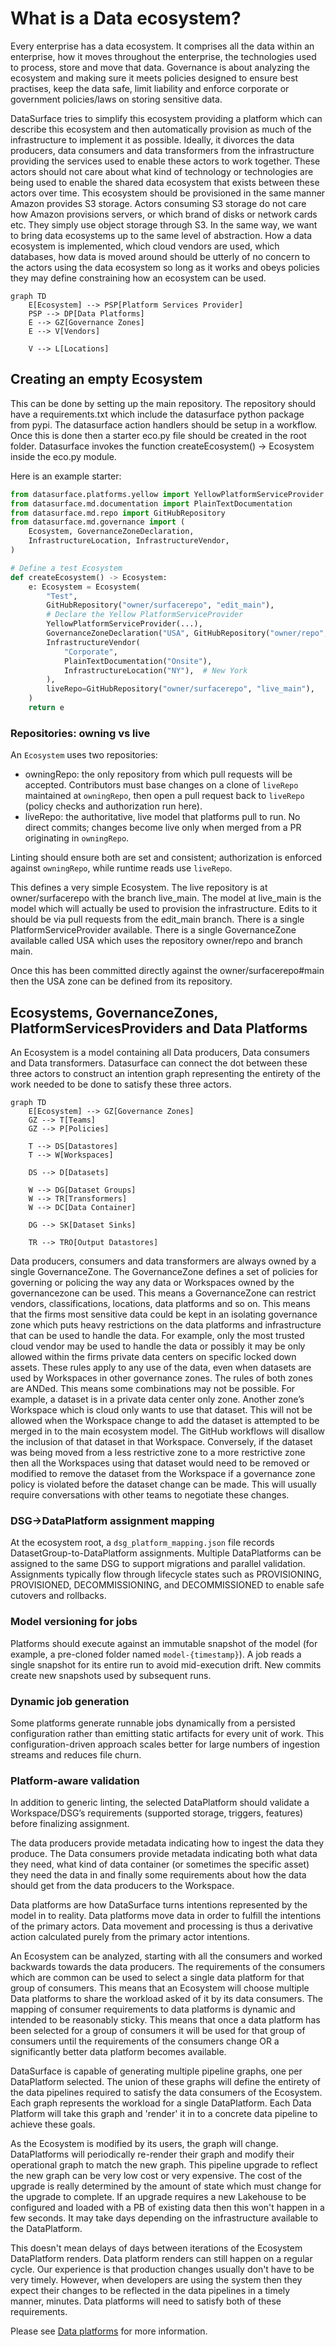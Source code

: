 # What is a Data ecosystem?

Every enterprise has a data ecosystem. It comprises all the data within an enterprise, how it moves throughout the enterprise, the technologies used to process, store and move that data. Governance is about analyzing the ecosystem and making sure it meets policies designed to ensure best practises, keep the data safe, limit liability and enforce corporate or government policies/laws on storing sensitive data.

DataSurface tries to simplify this ecosystem providing a platform which can describe this ecosystem and then automatically provision as much of the infrastructure to implement it as possible. Ideally, it divorces the data producers, data consumers and data transformers from the infrastructure providing the services used to enable these actors to work together. These actors should not care about what kind of technology or technologies are being used to enable the shared data ecosystem that exists between these actors over time. This ecosystem should be provisioned in the same manner Amazon provides S3 storage. Actors consuming S3 storage do not care how Amazon provisions servers, or which brand of disks or network cards etc. They simply use object storage through S3. In the same way, we want to bring data ecosystems up to the same level of abstraction. How a data ecosystem is implemented, which cloud vendors are used, which databases, how data is moved around should be utterly of no concern to the actors using the data ecosystem so long as it works and obeys policies they may define constraining how an ecosystem can be used.

```mermaid
graph TD
    E[Ecosystem] --> PSP[Platform Services Provider]
    PSP --> DP[Data Platforms]
    E --> GZ[Governance Zones]
    E --> V[Vendors]

    V --> L[Locations]
```

## Creating an empty Ecosystem

This can be done by setting up the main repository. The repository should have a requirements.txt which include the datasurface python package from pypi. The datasurface action handlers should be setup in a workflow. Once this is done then a starter eco.py file should be created in the root folder. Datasurface invokes the function createEcosystem() -> Ecosystem inside the eco.py module.

Here is an example starter:

```python
from datasurface.platforms.yellow import YellowPlatformServiceProvider
from datasurface.md.documentation import PlainTextDocumentation
from datasurface.md.repo import GitHubRepository
from datasurface.md.governance import (
    Ecosystem, GovernanceZoneDeclaration,
    InfrastructureLocation, InfrastructureVendor,
)

# Define a test Ecosystem
def createEcosystem() -> Ecosystem:
    e: Ecosystem = Ecosystem(
        "Test",
        GitHubRepository("owner/surfacerepo", "edit_main"),
        # Declare the Yellow PlatformServiceProvider
        YellowPlatformServiceProvider(...),
        GovernanceZoneDeclaration("USA", GitHubRepository("owner/repo", "main")),
        InfrastructureVendor(
            "Corporate",
            PlainTextDocumentation("Onsite"),
            InfrastructureLocation("NY"),  # New York
        ),
        liveRepo=GitHubRepository("owner/surfacerepo", "live_main"),
    )
    return e
```

### Repositories: owning vs live

An `Ecosystem` uses two repositories:

- owningRepo: the only repository from which pull requests will be accepted. Contributors must base changes on a clone of `liveRepo` maintained at `owningRepo`, then open a pull request back to `liveRepo` (policy checks and authorization run here).
- liveRepo: the authoritative, live model that platforms pull to run. No direct commits; changes become live only when merged from a PR originating in `owningRepo`.

Linting should ensure both are set and consistent; authorization is enforced against `owningRepo`, while runtime reads use `liveRepo`.

This defines a very simple Ecosystem. The live repository is at owner/surfacerepo with the branch live_main. The model at live_main is the model which will actually be used to provision the infrastructure. Edits to it should be via pull requests from the edit_main branch. There is a single PlatformServiceProvider available. There is a single GovernanceZone available called USA which uses the repository owner/repo and branch main.

Once this has been committed directly against the owner/surfacerepo#main then the USA zone can be defined from its repository.

## Ecosystems, GovernanceZones, PlatformServicesProviders and Data Platforms

An Ecosystem is a model containing all Data producers, Data consumers and Data transformers. Datasurface can connect the dot between these three actors to construct an intention graph representing the entirety of the work needed to be done to satisfy these three actors.

```mermaid
graph TD
    E[Ecosystem] --> GZ[Governance Zones] 
    GZ --> T[Teams]
    GZ --> P[Policies]

    T --> DS[Datastores]
    T --> W[Workspaces]

    DS --> D[Datasets]

    W --> DG[Dataset Groups]
    W --> TR[Transformers]
    W --> DC[Data Container]

    DG --> SK[Dataset Sinks]

    TR --> TRO[Output Datastores]
```

Data producers, consumers and data transformers are always owned by a single GovernanceZone. The GovernanceZone defines a set of policies for governing or policing the way any data or Workspaces owned by the governancezone can be used. This means a GovernanceZone can restrict vendors, classifications, locations, data platforms and so on. This means that the firms most sensitive data could be kept in an isolating governance zone which puts heavy restrictions on the data platforms and infrastructure that can be used to handle the data. For example, only the most trusted cloud vendor may be used to handle the data or possibly it may be only allowed within the firms private data centers on specific locked down assets. These rules apply to any use of the data, even when datasets are used by Workspaces in other governance zones. The rules of both zones are ANDed. This means some combinations may not be possible. For example, a dataset is in a private data center only zone. Another zone’s Workspace which is cloud only wants to use that dataset. This will not be allowed when the Workspace change to add the dataset is attempted to be merged in to the main ecosystem model. The GitHub workflows will disallow the inclusion of that dataset in that Workspace. Conversely, if the dataset was being moved from a less restrictive zone to a more restrictive zone then all the Workspaces using that dataset would need to be removed or modified to remove the dataset from the Workspace if a governance zone policy is violated before the dataset change can be made. This will usually require conversations with other teams to negotiate these changes.

### DSG→DataPlatform assignment mapping

At the ecosystem root, a `dsg_platform_mapping.json` file records DatasetGroup-to-DataPlatform assignments. Multiple DataPlatforms can be assigned to the same DSG to support migrations and parallel validation. Assignments typically flow through lifecycle states such as PROVISIONING, PROVISIONED, DECOMMISSIONING, and DECOMMISSIONED to enable safe cutovers and rollbacks.

### Model versioning for jobs

Platforms should execute against an immutable snapshot of the model (for example, a pre-cloned folder named `model-{timestamp}`). A job reads a single snapshot for its entire run to avoid mid-execution drift. New commits create new snapshots used by subsequent runs.

### Dynamic job generation

Some platforms generate runnable jobs dynamically from a persisted configuration rather than emitting static artifacts for every unit of work. This configuration-driven approach scales better for large numbers of ingestion streams and reduces file churn.

### Platform-aware validation

In addition to generic linting, the selected DataPlatform should validate a Workspace/DSG’s requirements (supported storage, triggers, features) before finalizing assignment.

The data producers provide metadata indicating how to ingest the data they produce. The Data consumers provide metadata indicating both what data they need, what kind of data container (or sometimes the specific asset) they need the data in and finally some requirements about how the data should get from the data producers to the Workspace.

Data platforms are how DataSurface turns intentions represented by the model in to reality. Data platforms move data in order to fulfill the intentions of the primary actors. Data movement and processing is thus a derivative action calculated purely from the primary actor intentions.

An Ecosystem can be analyzed, starting with all the consumers and worked backwards towards the data producers. The requirements of the consumers which are common can be used to select a single data platform for that group of consumers. This means that an Ecosystem will choose multiple Data platforms to share the workload asked of it by its data consumers. The mapping of consumer requirements to data platforms is dynamic and intended to be reasonably sticky. This means that once a data platform has been selected for a group of consumers it will be used for that group of consumers until the requirements of the consumers change OR a significantly better data platform becomes available.

DataSurface is capable of generating multiple pipeline graphs, one per DataPlatform selected. The union of these graphs will define the entirety of the data pipelines required to satisfy the data consumers of the Ecosystem. Each graph represents the workload for a single DataPlatform. Each Data Platform will take this graph and 'render' it in to a concrete data pipeline to achieve these goals.

As the Ecosystem is modified by its users, the graph will change. DataPlatforms will periodically re-render their graph and modify their operational graph to match the new graph. This pipeline upgrade to reflect the new graph can be very low cost or very expensive. The cost of the upgrade is really determined by the amount of state which must change for the upgrade to complete. If an upgrade requires a new Lakehouse to be configured and loaded with a PB of existing data then this won't happen in a few seconds. It may take days depending on the infrastructure available to the DataPlatform.

This doesn't mean delays of days between iterations of the Ecosystem DataPlatform renders. Data platform renders can still happen on a regular cycle. Our experience is that production changes usually don't have to be very timely. However, when developers are using the system then they expect their changes to be reflected in the data pipelines in a timely manner, minutes. Data platforms will need to satisfy both of these requirements.

Please see [Data platforms](DataPlatform.md) for more information.
